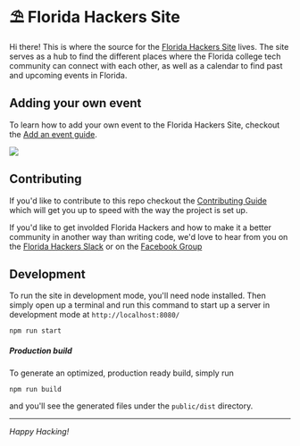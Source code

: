 # ⛱ Florida Hackers Site

Hi there! This is where the source for the [Florida Hackers Site](http://floridahackers.com) lives. The site serves as a hub to find the different places where the Florida college tech community can connect with each other, as well as a calendar to find past and upcoming events in Florida. 

## Adding your own event

To learn how to add your own event to the Florida Hackers Site, checkout the [Add an event guide](./ADD_AN_EVENT.md). 

![](https://travis-ci.org/floridahackers/fh-platform.svg?branch=master)

## Contributing

If you'd like to contribute to this repo checkout the [Contributing Guide](./CONTRIBUTING.md) which will get you up to speed with the way the project is set up.

If you'd like to get involded Florida Hackers and how to make it a better community in another way than writing code, we'd love to hear from you on the [Florida Hackers Slack](http://floridahackers.slack.com) or on the [Facebook Group](https://www.facebook.com/groups/1023750727698510/) 

## Development

To run the site in development mode, you'll need node installed. Then simply open up a terminal and run this command to start up a server in development mode at `http://localhost:8080/`

```
npm run start
```

##### Production build

To generate an optimized, production ready build, simply run 
```
npm run build
```
and you'll see the generated files under the `public/dist` directory. 

---

*Happy Hacking!*
